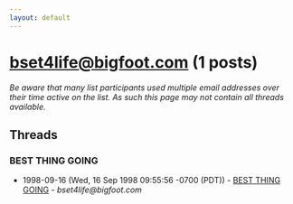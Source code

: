 ```yaml
---
layout: default
---
```


# bset4life@bigfoot.com (1 posts)

_Be aware that many list participants used multiple email addresses over their time active on the list. As such this page may not contain all threads available._

## Threads

### BEST THING GOING
+ 1998-09-16 (Wed, 16 Sep 1998 09:55:56 -0700 (PDT)) - [BEST THING GOING](/archive/1998/09/50f2887a4ec67c812057a5ae011ae85cc866a37ae943f0ef7ceee0e2e4024f00) - _bset4life@bigfoot.com_

